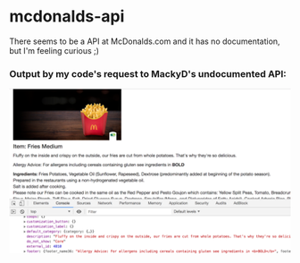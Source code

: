 # mcdonalds-api
There seems to be a API at McDonalds.com and it has no documentation, but I'm feeling curious ;) 

### Output by my code's request to MackyD's undocumented API:  
![preview](./assets/img/mcd_data.png)